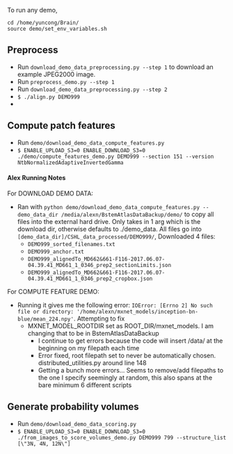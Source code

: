 To run any demo,
```
cd /home/yuncong/Brain/
source demo/set_env_variables.sh
```

## Preprocess 
- Run `download_demo_data_preprocessing.py --step 1` to download an example JPEG2000 image.
- Run `preprocess_demo.py --step 1`
- Run `download_demo_data_preprocessing.py --step 2`
- `$ ./align.py DEMO999 `
- 

## Compute patch features
- Run `demo/download_demo_data_compute_features.py`
- `$ ENABLE_UPLOAD_S3=0 ENABLE_DOWNLOAD_S3=0 ./demo/compute_features_demo.py DEMO999 --section 151 --version NtbNormalizedAdaptiveInvertedGamma`

#### Alex Running Notes
For DOWNLOAD DEMO DATA:
- Ran with `python demo/download_demo_data_compute_features.py --demo_data_dir /media/alexn/BstemAtlasDataBackup/demo/` to copy all files into the external hard drive. Only takes in 1 arg which is the download dir, otherwise defaults to ./demo_data. All files go into `[demo_data_dir]/CSHL_data_processed/DEMO999/`, Downloaded 4 files:
  - `DEMO999_sorted_filenames.txt`
  - `DEMO999_anchor.txt`
  - `DEMO999_alignedTo_MD662&661-F116-2017.06.07-04.39.41_MD661_1_0346_prep2_sectionLimits.json`
  - `DEMO999_alignedTo_MD662&661-F116-2017.06.07-04.39.41_MD661_1_0346_prep2_cropbox.json`
  
For COMPUTE FEATURE DEMO:
- Running it gives me the following error: `IOError: [Errno 2] No such file or directory: '/home/alexn/mxnet_models/inception-bn-blue/mean_224.npy'`. Attempting to fix
  - MXNET_MODEL_ROOTDIR set as ROOT_DIR/mxnet_models. I am changing that to be in BstemAtlasDataBackup 
    - I continue to get errors because the code will insert /data/ at the beginning on my filepath each time
    - Error fixed, root filepath set to never be automatically chosen. distributed_utilities.py around line 148
    - Getting a bunch more errors... Seems to remove/add filepaths to the one I specify seemingly at random, this also spans at the bare minimum 6 different scripts

## Generate probability volumes
- Run `demo/download_demo_data_scoring.py`
- `$ ENABLE_UPLOAD_S3=0 ENABLE_DOWNLOAD_S3=0 ./from_images_to_score_volumes_demo.py DEMO999 799 --structure_list [\"3N, 4N, 12N\"]`
